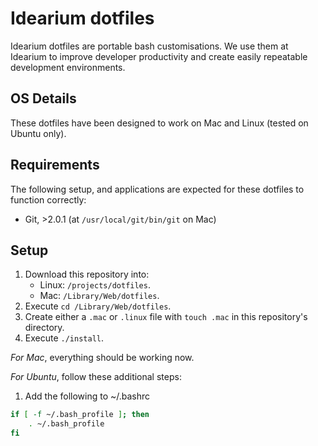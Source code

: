 # Idearium dotfiles

Idearium dotfiles are portable bash customisations. We use them at Idearium to improve developer productivity and create easily repeatable development environments.

## OS Details

These dotfiles have been designed to work on Mac and Linux (tested on Ubuntu only).

## Requirements

The following setup, and applications are expected for these dotfiles to function correctly:

- Git, >2.0.1 (at `/usr/local/git/bin/git` on Mac)

## Setup

1. Download this repository into:
    - Linux: `/projects/dotfiles`.
    - Mac: `/Library/Web/dotfiles`.
1. Execute `cd /Library/Web/dotfiles`.
1. Create either a `.mac` or `.linux` file with `touch .mac` in this repository's directory.
1. Execute `./install`.

_For Mac_, everything should be working now.

_For Ubuntu_, follow these additional steps:

1. Add the following to ~/.bashrc

```sh
if [ -f ~/.bash_profile ]; then
    . ~/.bash_profile
fi
```
